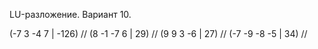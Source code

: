LU-разложение. Вариант 10.

(-7  3 -4  7 | -126) //
(8  -1 -7  6 | 29) //
(9   9  3 -6 | 27) //
(-7 -9 -8 -5 | 34) //
